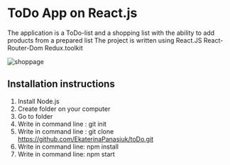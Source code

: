 # ToDo App on React.js
The application is a ToDo-list and a shopping list with the ability to add products from a prepared list
The project is written using React.JS React-Router-Dom Redux.toolkit

![shoppage](https://github.com/EkaterinaPanasiuk/toDo/assets/105225301/b2fd1e32-34cb-4649-8c87-085255bd9adb)

## Installation instructions
1. Install Node.js
2. Create folder on your computer
3. Go to folder
4. Write in command line : git init
5.  Write in command line : git clone https://github.com/EkaterinaPanasiuk/toDo.git
6.  Write in command line: npm install
7.  Write in command line: npm start



